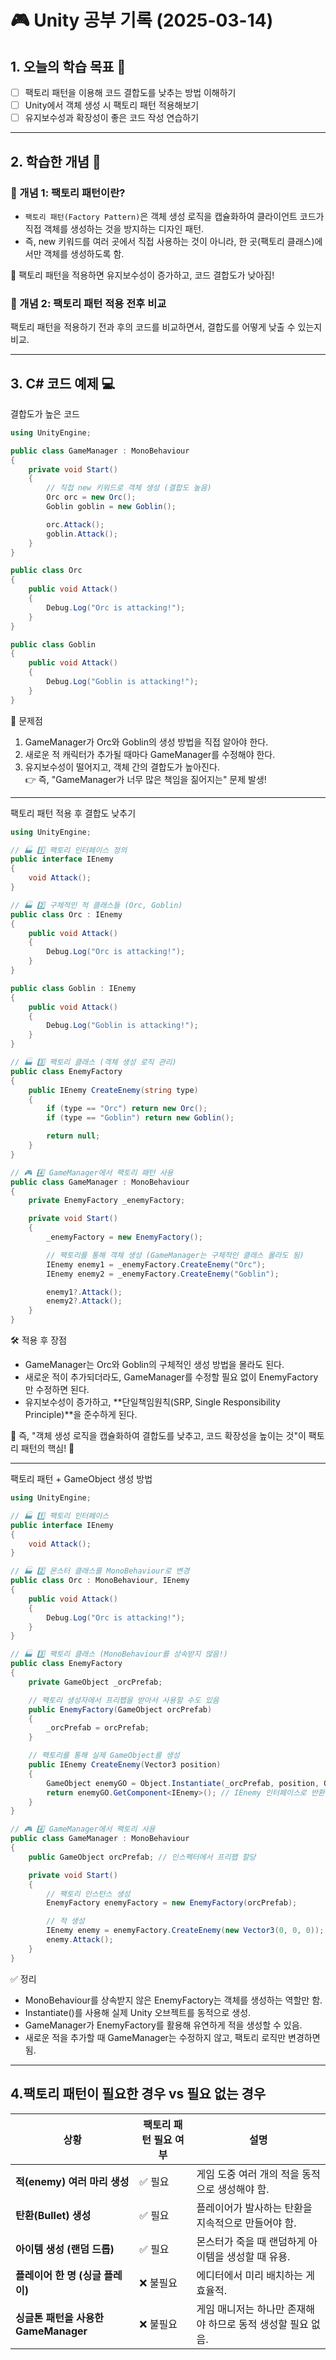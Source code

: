 # 🎮 Unity 공부 기록 (2025-03-14)

## 1. 오늘의 학습 목표 🎯
- [ ] 팩토리 패턴을 이용해 코드 결합도를 낮추는 방법 이해하기
- [ ] Unity에서 객체 생성 시 팩토리 패턴 적용해보기
- [ ] 유지보수성과 확장성이 좋은 코드 작성 연습하기

---

## 2. 학습한 개념 📝
### 🔹 개념 1: 팩토리 패턴이란?
- `팩토리 패턴(Factory Pattern)`은 객체 생성 로직을 캡슐화하여 클라이언트 코드가 직접 객체를 생성하는 것을 방지하는 디자인 패턴.  
- 즉, new 키워드를 여러 곳에서 직접 사용하는 것이 아니라, 한 곳(팩토리 클래스)에서만 객체를 생성하도록 함.

📌 팩토리 패턴을 적용하면 유지보수성이 증가하고, 코드 결합도가 낮아짐!



### 🔹 개념 2: 팩토리 패턴 적용 전후 비교
팩토리 패턴을 적용하기 전과 후의 코드를 비교하면서, 결합도를 어떻게 낮출 수 있는지 비교.

---

## 3. C# 코드 예제 💻
결합도가 높은 코드
```csharp
using UnityEngine;

public class GameManager : MonoBehaviour
{
    private void Start()
    {
        // 직접 new 키워드로 객체 생성 (결합도 높음)
        Orc orc = new Orc();
        Goblin goblin = new Goblin();

        orc.Attack();
        goblin.Attack();
    }
}

public class Orc
{
    public void Attack()
    {
        Debug.Log("Orc is attacking!");
    }
}

public class Goblin
{
    public void Attack()
    {
        Debug.Log("Goblin is attacking!");
    }
}

```
🔴 문제점  
1. GameManager가 Orc와 Goblin의 생성 방법을 직접 알아야 한다.  
2. 새로운 적 캐릭터가 추가될 때마다 GameManager를 수정해야 한다.  
3. 유지보수성이 떨어지고, 객체 간의 결합도가 높아진다.  
👉 즉, "GameManager가 너무 많은 책임을 짊어지는" 문제 발생!

---
팩토리 패턴 적용 후 결합도 낮추기
```csharp
using UnityEngine;

// 🏭 1️⃣ 팩토리 인터페이스 정의
public interface IEnemy
{
    void Attack();
}

// 🏭 2️⃣ 구체적인 적 클래스들 (Orc, Goblin)
public class Orc : IEnemy
{
    public void Attack()
    {
        Debug.Log("Orc is attacking!");
    }
}

public class Goblin : IEnemy
{
    public void Attack()
    {
        Debug.Log("Goblin is attacking!");
    }
}

// 🏭 3️⃣ 팩토리 클래스 (객체 생성 로직 관리)
public class EnemyFactory
{
    public IEnemy CreateEnemy(string type)
    {
        if (type == "Orc") return new Orc();
        if (type == "Goblin") return new Goblin();

        return null;
    }
}

// 🎮 4️⃣ GameManager에서 팩토리 패턴 사용
public class GameManager : MonoBehaviour
{
    private EnemyFactory _enemyFactory;

    private void Start()
    {
        _enemyFactory = new EnemyFactory();

        // 팩토리를 통해 객체 생성 (GameManager는 구체적인 클래스 몰라도 됨)
        IEnemy enemy1 = _enemyFactory.CreateEnemy("Orc");
        IEnemy enemy2 = _enemyFactory.CreateEnemy("Goblin");

        enemy1?.Attack();
        enemy2?.Attack();
    }
}
```

🛠 적용 후 장점  
-  GameManager는 Orc와 Goblin의 구체적인 생성 방법을 몰라도 된다.
- 새로운 적이 추가되더라도, GameManager를 수정할 필요 없이 EnemyFactory만 수정하면 된다.
- 유지보수성이 증가하고, **단일책임원칙(SRP, Single Responsibility Principle)**을 준수하게 된다.  

📌 즉, "객체 생성 로직을 캡슐화하여 결합도를 낮추고, 코드 확장성을 높이는 것"이 팩토리 패턴의 핵심! 🚀  

---

팩토리 패턴 + GameObject 생성 방법
```csharp
using UnityEngine;

// 🏭 1️⃣ 팩토리 인터페이스
public interface IEnemy
{
    void Attack();
}

// 🏭 2️⃣ 몬스터 클래스를 MonoBehaviour로 변경
public class Orc : MonoBehaviour, IEnemy
{
    public void Attack()
    {
        Debug.Log("Orc is attacking!");
    }
}

// 🏭 3️⃣ 팩토리 클래스 (MonoBehaviour를 상속받지 않음!)
public class EnemyFactory
{
    private GameObject _orcPrefab;

    // 팩토리 생성자에서 프리팹을 받아서 사용할 수도 있음
    public EnemyFactory(GameObject orcPrefab)
    {
        _orcPrefab = orcPrefab;
    }

    // 팩토리를 통해 실제 GameObject를 생성
    public IEnemy CreateEnemy(Vector3 position)
    {
        GameObject enemyGO = Object.Instantiate(_orcPrefab, position, Quaternion.identity);
        return enemyGO.GetComponent<IEnemy>(); // IEnemy 인터페이스로 반환
    }
}

// 🎮 4️⃣ GameManager에서 팩토리 사용
public class GameManager : MonoBehaviour
{
    public GameObject orcPrefab; // 인스펙터에서 프리팹 할당

    private void Start()
    {
        // 팩토리 인스턴스 생성
        EnemyFactory enemyFactory = new EnemyFactory(orcPrefab);

        // 적 생성
        IEnemy enemy = enemyFactory.CreateEnemy(new Vector3(0, 0, 0));
        enemy.Attack();
    }
}

```
✅ 정리
- MonoBehaviour를 상속받지 않은 EnemyFactory는 객체를 생성하는 역할만 함.
- Instantiate()를 사용해 실제 Unity 오브젝트를 동적으로 생성.
- GameManager가 EnemyFactory를 활용해 유연하게 적을 생성할 수 있음.
- 새로운 적을 추가할 때 GameManager는 수정하지 않고, 팩토리 로직만 변경하면 됨.

---

## 4.팩토리 패턴이 필요한 경우 vs 필요 없는 경우
| **상황** | **팩토리 패턴 필요 여부** | **설명** |
|--------------------|---------------------|----------------------|
| **적(enemy) 여러 마리 생성** | ✅ 필요 | 게임 도중 여러 개의 적을 동적으로 생성해야 함. |
| **탄환(Bullet) 생성** | ✅ 필요 | 플레이어가 발사하는 탄환을 지속적으로 만들어야 함. |
| **아이템 생성 (랜덤 드롭)** | ✅ 필요 | 몬스터가 죽을 때 랜덤하게 아이템을 생성할 때 유용. |
| **플레이어 한 명 (싱글 플레이)** | ❌ 불필요 | 에디터에서 미리 배치하는 게 효율적. |
| **싱글톤 패턴을 사용한 GameManager** | ❌ 불필요 | 게임 매니저는 하나만 존재해야 하므로 동적 생성할 필요 없음. |
